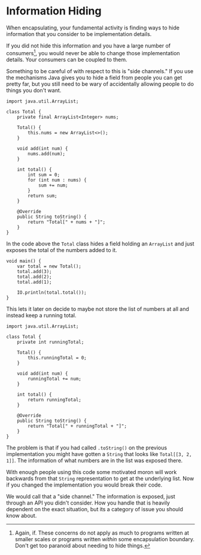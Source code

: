 # Information Hiding

When encapsulating, your fundamental activity is finding
ways to hide information that you consider to be 
implementation details.

If you did not hide this information and
you have a large number of consumers[^if], you would never
be able to change those implementation details. Your consumers
can be coupled to them.

Something to be careful of with respect to this is "side channels."
If you use the mechanisms Java gives you to hide a field from people
you can get pretty far, but you still need to be wary of accidentally allowing
people to do things you don't want.

```java,no_run
import java.util.ArrayList;

class Total {
    private final ArrayList<Integer> nums;

    Total() {
        this.nums = new ArrayList<>();
    }

    void add(int num) {
        nums.add(num);
    }

    int total() {
        int sum = 0;
        for (int num : nums) {
            sum += num;
        }
        return sum;
    }

    @Override
    public String toString() {
        return "Total[" + nums + "]";
    }
}
```

In the code above the `Total` class hides a field holding an `ArrayList`
and just exposes the total of the numbers added to it.

```java,no_run
void main() {
    var total = new Total();
    total.add(3);
    total.add(2);
    total.add(1);

    IO.println(total.total());
}
```

This lets it later on decide to maybe not store the list of numbers at all and instead keep a running total.

```java,no_run
import java.util.ArrayList;

class Total {
    private int runningTotal;

    Total() {
        this.runningTotal = 0;
    }

    void add(int num) {
        runningTotal += num;
    }

    int total() {
        return runningTotal;
    }

    @Override
    public String toString() {
        return "Total[" + runningTotal + "]";
    }
}
```

The problem is that if you had called `.toString()` on the previous implementation
you might have gotten a `String` that looks like `Total[[3, 2, 1]]`. The information
of what numbers are in the list was exposed there.

With enough people using this code some motivated moron will work backwards
from that `String` representation to get at the underlying list. Now if you changed the implementation
you would break their code.

We would call that a "side channel." The information is exposed, just through an API you didn't consider.
How you handle that is heavily dependent on the exact situation, but its a category of issue you should know about.


[^if]: Again, if. These concerns do not apply as much to 
programs written at smaller scales or programs written
_within_ some encapsulation boundary. Don't get too paranoid
about needing to hide things.